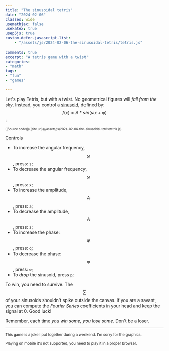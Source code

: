 ```yaml
---
title: "The sinusoidal tetris"
date: "2024-02-06"
classes: wide
usemathjax: false
usekatex: true
usep5js: true
custom-defer-javascript-list:
    - "/assets/js/2024-02-06-the-sinusoidal-tetris/tetris.js"
  
comments: true
excerpt: "A tetris game with a twist"
categories:
- "math"
tags:
- "fun"
- "games"

---
```


Let's play Tetris, but with a twist. No geometrical figures will *fall from the sky*. Instead, you control a [sinusoid](https://en.wikipedia.org/wiki/Sine_wave), defined by: $$f(x)=A*sin(\omega x + \varphi)$$:

<div id="tetris-sketch"></div>
<sup><sup>[(Source code)]({{site.url}}//assets/js/2024-02-06-the-sinusoidal-tetris/tetris.js)</sup></sup>

Controls
* To increase the angular frequency, $$\omega$$, press: `s`;
* To decrease the angular frequency, $$\omega$$, press: `x`;
* To increase the amplitude, $$A$$, press: `a`;
* To decrease the amplitude, $$A$$, press: `z`;
* To increase the phase: $$\varphi$$, press: `q`;
* To decrease the phase: $$\varphi$$, press: `w`;
* To *drop* the sinusoid, press `p`;

To win, you need to survive. The $$\sum$$ of your sinusoids shouldn't spike outside the canvas. If you are a savant, you can compute the *Fourier Series* coefficients in your head and keep the signal at 0. Good luck! 

Remember, each time *you win some, you lose some*. Don't be a loser.

---

<sup>This game is a joke I put together during a weekend. I'm sorry for the graphics.</sup>

<sup>Playing on mobile it's not supported, you need to play it in a proper browser.</sup>
